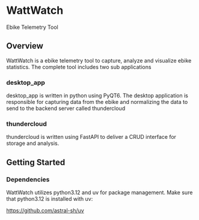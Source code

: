 # WattWatch
Ebike Telemetry Tool

## Overview
WattWatch is a ebike telemetry tool to capture, analyze and visualize ebike statistics. The complete tool includes two sub applications
### desktop_app
desktop_app is written in python using PyQT6. The desktop application is responsible for capturing data from the ebike and normalizing the data to send to the backend server called thundercloud

### thundercloud
thundercloud is written using FastAPI to deliver a CRUD interface for storage and analysis.

## Getting Started
### Dependencies
WattWatch utilizes python3.12 and uv for package management. Make sure that python3.12 is installed with uv:

https://github.com/astral-sh/uv



